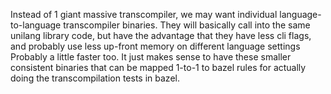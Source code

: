 Instead of 1 giant massive transcompiler, we may want individual language-to-language transcompiler binaries.
They will basically call into the same unilang library code, but have the advantage that they have less cli flags, and probably use less up-front memory on different language settings
Probably a little faster too.  It just makes sense to have these smaller consistent binaries that can be mapped 1-to-1 to bazel rules for actually doing the transcompilation tests in bazel.